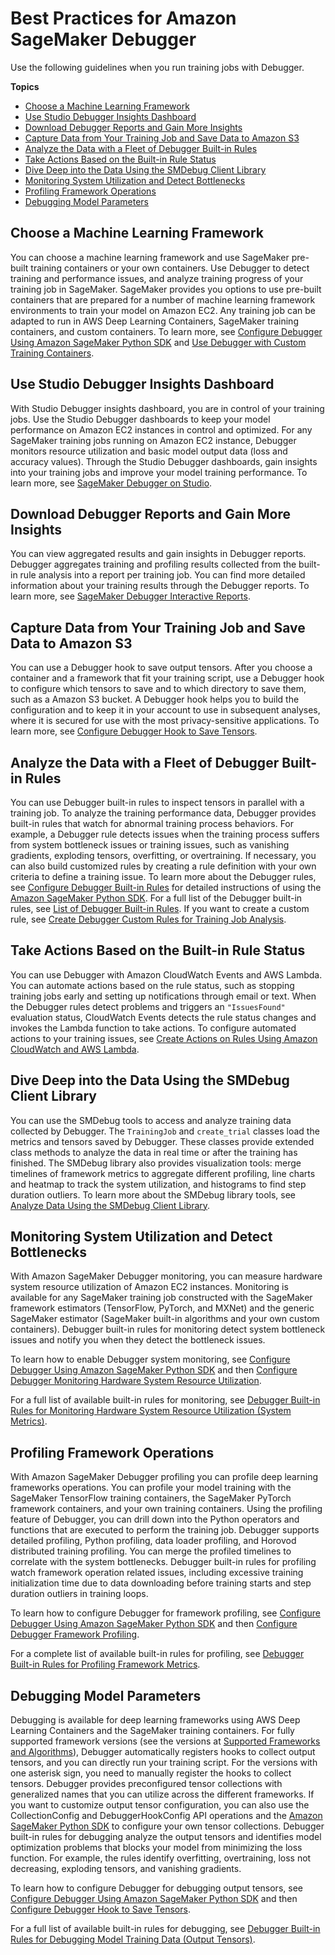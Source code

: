 # Best Practices for Amazon SageMaker Debugger<a name="debugger-best-practices"></a>

Use the following guidelines when you run training jobs with Debugger\. 

**Topics**
+ [Choose a Machine Learning Framework](#debugger-how-it-works-1)
+ [Use Studio Debugger Insights Dashboard](#debugger-how-it-works-studio-dashboard)
+ [Download Debugger Reports and Gain More Insights](#debugger-how-it-works-4)
+ [Capture Data from Your Training Job and Save Data to Amazon S3](#debugger-how-it-works-2)
+ [Analyze the Data with a Fleet of Debugger Built\-in Rules](#debugger-how-it-works-3)
+ [Take Actions Based on the Built\-in Rule Status](#debugger-how-it-works-action-on-rules)
+ [Dive Deep into the Data Using the SMDebug Client Library](#debugger-how-it-works-5)
+ [Monitoring System Utilization and Detect Bottlenecks](#w1890aac27c16c44c21)
+ [Profiling Framework Operations](#w1890aac27c16c44c23)
+ [Debugging Model Parameters](#w1890aac27c16c44c25)

## Choose a Machine Learning Framework<a name="debugger-how-it-works-1"></a>

You can choose a machine learning framework and use SageMaker pre\-built training containers or your own containers\. Use Debugger to detect training and performance issues, and analyze training progress of your training job in SageMaker\. SageMaker provides you options to use pre\-built containers that are prepared for a number of machine learning framework environments to train your model on Amazon EC2\. Any training job can be adapted to run in AWS Deep Learning Containers, SageMaker training containers, and custom containers\. To learn more, see [Configure Debugger Using Amazon SageMaker Python SDK](debugger-configuration.md) and [Use Debugger with Custom Training Containers](debugger-bring-your-own-container.md)\.

## Use Studio Debugger Insights Dashboard<a name="debugger-how-it-works-studio-dashboard"></a>

With Studio Debugger insights dashboard, you are in control of your training jobs\. Use the Studio Debugger dashboards to keep your model performance on Amazon EC2 instances in control and optimized\. For any SageMaker training jobs running on Amazon EC2 instance, Debugger monitors resource utilization and basic model output data \(loss and accuracy values\)\. Through the Studio Debugger dashboards, gain insights into your training jobs and improve your model training performance\. To learn more, see [SageMaker Debugger on Studio](debugger-on-studio.md)\.

## Download Debugger Reports and Gain More Insights<a name="debugger-how-it-works-4"></a>

You can view aggregated results and gain insights in Debugger reports\. Debugger aggregates training and profiling results collected from the built\-in rule analysis into a report per training job\. You can find more detailed information about your training results through the Debugger reports\. To learn more, see [SageMaker Debugger Interactive Reports](debugger-report.md)\.

## Capture Data from Your Training Job and Save Data to Amazon S3<a name="debugger-how-it-works-2"></a>

You can use a Debugger hook to save output tensors\. After you choose a container and a framework that fit your training script, use a Debugger hook to configure which tensors to save and to which directory to save them, such as a Amazon S3 bucket\. A Debugger hook helps you to build the configuration and to keep it in your account to use in subsequent analyses, where it is secured for use with the most privacy\-sensitive applications\. To learn more, see [Configure Debugger Hook to Save Tensors](debugger-configure-hook.md)\.

## Analyze the Data with a Fleet of Debugger Built\-in Rules<a name="debugger-how-it-works-3"></a>

You can use Debugger built\-in rules to inspect tensors in parallel with a training job\. To analyze the training performance data, Debugger provides built\-in rules that watch for abnormal training process behaviors\. For example, a Debugger rule detects issues when the training process suffers from system bottleneck issues or training issues, such as vanishing gradients, exploding tensors, overfitting, or overtraining\. If necessary, you can also build customized rules by creating a rule definition with your own criteria to define a training issue\. To learn more about the Debugger rules, see [Configure Debugger Built\-in Rules](use-debugger-built-in-rules.md) for detailed instructions of using the [Amazon SageMaker Python SDK](https://sagemaker.readthedocs.io)\. For a full list of the Debugger built\-in rules, see [List of Debugger Built\-in Rules](debugger-built-in-rules.md)\. If you want to create a custom rule, see [Create Debugger Custom Rules for Training Job Analysis](debugger-custom-rules.md)\.

## Take Actions Based on the Built\-in Rule Status<a name="debugger-how-it-works-action-on-rules"></a>

You can use Debugger with Amazon CloudWatch Events and AWS Lambda\. You can automate actions based on the rule status, such as stopping training jobs early and setting up notifications through email or text\. When the Debugger rules detect problems and triggers an `"IssuesFound"` evaluation status, CloudWatch Events detects the rule status changes and invokes the Lambda function to take actions\. To configure automated actions to your training issues, see [Create Actions on Rules Using Amazon CloudWatch and AWS Lambda](debugger-cloudwatch-lambda.md)\.

## Dive Deep into the Data Using the SMDebug Client Library<a name="debugger-how-it-works-5"></a>

You can use the SMDebug tools to access and analyze training data collected by Debugger\. The `TrainingJob` and `create_trial` classes load the metrics and tensors saved by Debugger\. These classes provide extended class methods to analyze the data in real time or after the training has finished\. The SMDebug library also provides visualization tools: merge timelines of framework metrics to aggregate different profiling, line charts and heatmap to track the system utilization, and histograms to find step duration outliers\. To learn more about the SMDebug library tools, see [Analyze Data Using the SMDebug Client Library](debugger-analyze-data.md)\.

## Monitoring System Utilization and Detect Bottlenecks<a name="w1890aac27c16c44c21"></a>

With Amazon SageMaker Debugger monitoring, you can measure hardware system resource utilization of Amazon EC2 instances\. Monitoring is available for any SageMaker training job constructed with the SageMaker framework estimators \(TensorFlow, PyTorch, and MXNet\) and the generic SageMaker estimator \(SageMaker built\-in algorithms and your own custom containers\)\. Debugger built\-in rules for monitoring detect system bottleneck issues and notify you when they detect the bottleneck issues\.

To learn how to enable Debugger system monitoring, see [Configure Debugger Using Amazon SageMaker Python SDK](debugger-configuration.md) and then [Configure Debugger Monitoring Hardware System Resource Utilization](debugger-configure-system-monitoring.md)\.

For a full list of available built\-in rules for monitoring, see [Debugger Built\-in Rules for Monitoring Hardware System Resource Utilization \(System Metrics\)](debugger-built-in-rules.md#built-in-rules-monitoring)\.

## Profiling Framework Operations<a name="w1890aac27c16c44c23"></a>

With Amazon SageMaker Debugger profiling you can profile deep learning frameworks operations\. You can profile your model training with the SageMaker TensorFlow training containers, the SageMaker PyTorch framework containers, and your own training containers\. Using the profiling feature of Debugger, you can drill down into the Python operators and functions that are executed to perform the training job\. Debugger supports detailed profiling, Python profiling, data loader profiling, and Horovod distributed training profiling\. You can merge the profiled timelines to correlate with the system bottlenecks\. Debugger built\-in rules for profiling watch framework operation related issues, including excessive training initialization time due to data downloading before training starts and step duration outliers in training loops\. 

To learn how to configure Debugger for framework profiling, see [Configure Debugger Using Amazon SageMaker Python SDK](debugger-configuration.md) and then [Configure Debugger Framework Profiling](debugger-configure-framework-profiling.md)\.

For a complete list of available built\-in rules for profiling, see [Debugger Built\-in Rules for Profiling Framework Metrics](debugger-built-in-rules.md#built-in-rules-profiling)\.

## Debugging Model Parameters<a name="w1890aac27c16c44c25"></a>

Debugging is available for deep learning frameworks using AWS Deep Learning Containers and the SageMaker training containers\. For fully supported framework versions \(see the versions at [Supported Frameworks and Algorithms](debugger-supported-frameworks.md)\), Debugger automatically registers hooks to collect output tensors, and you can directly run your training script\. For the versions with one asterisk sign, you need to manually register the hooks to collect tensors\. Debugger provides preconfigured tensor collections with generalized names that you can utilize across the different frameworks\. If you want to customize output tensor configuration, you can also use the CollectionConfig and DebuggerHookConfig API operations and the [Amazon SageMaker Python SDK](https://sagemaker.readthedocs.io) to configure your own tensor collections\. Debugger built\-in rules for debugging analyze the output tensors and identifies model optimization problems that blocks your model from minimizing the loss function\. For example, the rules identify overfitting, overtraining, loss not decreasing, exploding tensors, and vanishing gradients\.

To learn how to configure Debugger for debugging output tensors, see [Configure Debugger Using Amazon SageMaker Python SDK](debugger-configuration.md) and then [Configure Debugger Hook to Save Tensors](debugger-configure-hook.md)\.

For a full list of available built\-in rules for debugging, see [Debugger Built\-in Rules for Debugging Model Training Data \(Output Tensors\)](debugger-built-in-rules.md#built-in-rules-debugging)\.